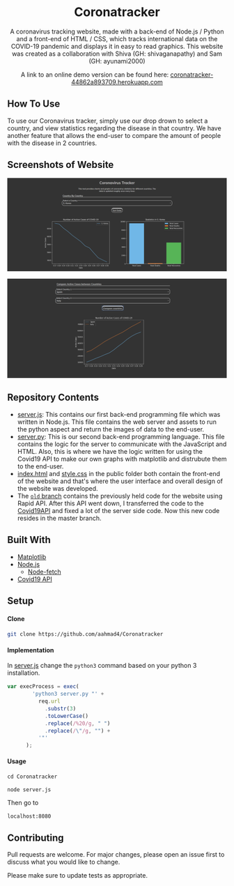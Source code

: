 <h1 align="center">Coronatracker</h1> 

<p align="center">
A coronavirus tracking website, made with a back-end of Node.js / Python and a front-end of HTML / CSS, which tracks international data on the COVID-19 pandemic and displays it in easy to read graphics. This website was created as a collaboration with Shiva (GH: shivaganapathy) and Sam (GH: ayunami2000)
</p>

<p align="center">
A link to an online demo version can be found here: <a href="https://coronatracker-44862a893709.herokuapp.com" target="_blank">coronatracker-44862a893709.herokuapp.com</a>
</p>

## How To Use
To use our Coronavirus tracker, simply use our drop drown to select a country, and view statistics regarding the disease in that country. We have another feature that allows the end-user to compare the amount of people with the disease in 2 countries.


## Screenshots of Website

![](screenshot1.png)

![](screenshot2.png)

## Repository Contents
* [server.js](https://github.com/aahmad4/Live-Coronavirus-Tracker/blob/master/server.js): This contains our first back-end programming file which was written in Node.js. This file contains the web server and assets to run the python aspect and return the images of data to the end-user.
* [server.py](https://github.com/aahmad4/Live-Coronavirus-Tracker/blob/master/server.py): This is our second back-end programming language. This file contains the logic for the server to communicate with the JavaScript and HTML. Also, this is where we have the logic written for using the Covid19 API to make our own graphs with matplotlib and distrubute them to the end-user.
* [index.html](https://github.com/aahmad4/Live-Coronavirus-Tracker/blob/master/public/index.html) and [style.css](https://github.com/aahmad4/Live-Coronavirus-Tracker/blob/master/public/style.css) in the public folder both contain the front-end of the website and that's where the user interface and overall design of the website was developed.
* The [`old` branch](https://github.com/aahmad4/Live-Coronavirus-Tracker/tree/old) contains the previously held code for the website using Rapid API. After this API went down, I transferred the code to the [Covid19API](https://covid19api.com/) and fixed a lot of the server side code. Now this new code resides in the master branch. 

## Built With

* [Matplotlib](https://matplotlib.org/)
* [Node.js](https://nodejs.org/en/)
   * [Node-fetch](https://www.npmjs.com/package/node-fetch)
* [Covid19 API](https://covid19api.com/)

## Setup

#### Clone
```bash
git clone https://github.com/aahmad4/Coronatracker
```

#### Implementation

In [server.js](https://github.com/aahmad4/Live-Coronavirus-Tracker/blob/master/server.js) change the `python3` command 
based on your python 3 installation. 

```javascript
var execProcess = exec(
        'python3 server.py "' +
          req.url
            .substr(3)
            .toLowerCase()
            .replace(/%20/g, " ")
            .replace(/\"/g, "") +
          '"'
      );
```

#### Usage 
```
cd Coronatracker
```
```
node server.js
```
Then go to 
```
localhost:8080
```

## Contributing

Pull requests are welcome. For major changes, please open an issue first to discuss what you would like to change.

Please make sure to update tests as appropriate.
